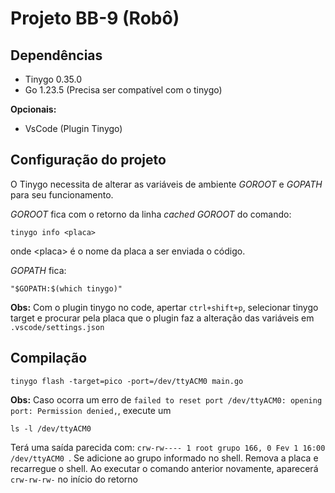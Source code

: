 # Projeto BB-9 (Robô)

## Dependências
- Tinygo 0.35.0
- Go 1.23.5 (Precisa ser compatível com o tinygo)

**Opcionais:**
- VsCode (Plugin Tinygo)

## Configuração do projeto

O Tinygo necessita de alterar as variáveis de ambiente *GOROOT* e *GOPATH* para seu funcionamento. 

*GOROOT* fica com o retorno da linha *cached GOROOT* do comando:
```shell
tinygo info <placa>
``` 
onde \<placa> é o nome da placa a ser enviada o código.

*GOPATH* fica:
```shell
"$GOPATH:$(which tinygo)"
```

**Obs:** Com o plugin tinygo no code, apertar `ctrl+shift+p`, selecionar tinygo target e procurar pela placa que o plugin faz a alteração das variáveis em `.vscode/settings.json`

## Compilação
```shell
tinygo flash -target=pico -port=/dev/ttyACM0 main.go
```

**Obs:** Caso ocorra um erro de `failed to reset port /dev/ttyACM0: opening port: Permission denied,`, execute um 
```shell
ls -l /dev/ttyACM0
```
Terá uma saída parecida com: `crw-rw---- 1 root grupo 166, 0 Fev 1 16:00 /dev/ttyACM0
`.
Se adicione ao grupo informado no shell. Remova a placa e recarregue o shell. Ao executar o comando anterior novamente, aparecerá `crw-rw-rw-` no início do retorno


